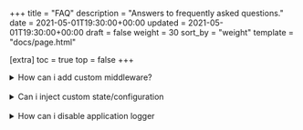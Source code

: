 +++
title = "FAQ"
description = "Answers to frequently asked questions."
date = 2021-05-01T19:30:00+00:00
updated = 2021-05-01T19:30:00+00:00
draft = false
weight = 30
sort_by = "weight"
template = "docs/page.html"

[extra]
toc = true
top = false
+++

<details>
<summary>How can i add custom middleware?</summary>
TBD
</details>

<br/>

<details>
<summary>Can i inject custom state/configuration</summary>
TBD
</details>

<br/>

<details>
<summary>How can i disable application logger</summary>
TBD
</details>

